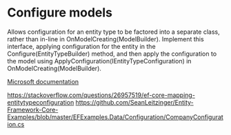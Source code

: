 ﻿# Configure models

Allows configuration for an entity type to be factored into a separate class, rather than in-line in OnModelCreating(ModelBuilder). Implement this interface, applying configuration for the entity in the Configure(EntityTypeBuilder<TEntity>) method, and then apply the configuration to the model using ApplyConfiguration<TEntity>(IEntityTypeConfiguration<TEntity>) in OnModelCreating(ModelBuilder).

[Microsoft documentation](https://docs.microsoft.com/en-us/dotnet/api/microsoft.entityframeworkcore.ientitytypeconfiguration-1?view=efcore-3.1)

https://stackoverflow.com/questions/26957519/ef-core-mapping-entitytypeconfiguration
https://github.com/SeanLeitzinger/Entity-Framework-Core-Examples/blob/master/EFExamples.Data/Configuration/CompanyConfiguration.cs
